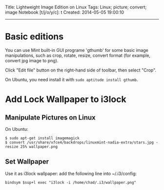 Title: Lightweight Image Edition on Linux
Tags: Linux; picture; convert; image
Notebook [t/j/o/y/c]: t
Created: 2014-05-05 19:00:10

------

# Basic editions

You can use Mint built-in GUI programe 'gthumb' for some basic image manipulations,
such as crop, rotate, resize, convert format (for example, convert jpg image to png).

Click "Edit file" button on the right-hand side of toolbar,
then select "Crop".

On Ubuntu, you need install it with `sudo aptitude install gthumb`.

# Add Lock Wallpaper to i3lock

## Manipulate Pictures on Linux

On Ubuntu:

    $ sudo apt-get install imagemagick
    $ convert /usr/share/xfce4/backdrops/linuxmint-nadia-extra/stars.jpg -resize 25% wallpaper.png

## Set Wallpaper

Use it as i3lock wallpaper: add the following line into ~/.i3/config:

    bindsym $sup+l exec "i3lock -i /home/chad/.i3/wallpaper.png"

